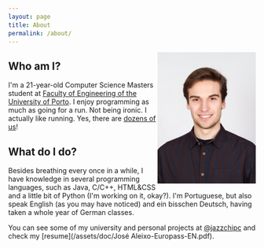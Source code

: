```yaml
---
layout: page
title: About
permalink: /about/
---
```

<img src="/assets/img/pass_photo.jpg" alt="My pretty face" style="width: 200px; float: right;"/>

## Who am I?

I'm a 21-year-old Computer Science Masters student at [Faculty of Engineering of the University of Porto](https://fe.up.pt). I enjoy programming as much as going for a run. Not being ironic. I actually like running. Yes, there are [dozens of us](https://www.youtube.com/watch?v=lKie-vgUGdI)!

## What do I do?

Besides breathing every once in a while, I have knowledge in several programming languages, such as Java, C/C++, HTML&CSS and a little bit of Python (I'm working on it, okay?). I'm Portuguese, but also speak English (as you may have noticed) and ein bisschen Deutsch, having taken a whole year of German classes.

You can see some of my university and personal projects at [@jazzchipc](https://github.com/jazzchipc) and check my [resume](/assets/doc/José Aleixo-Europass-EN.pdf).
